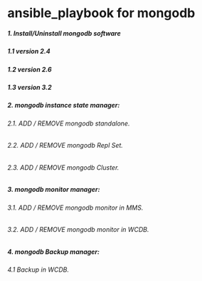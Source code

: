 # ansible_playbook for mongodb

##### 1. Install/Uninstall mongodb software

##### 1.1 version 2.4
##### 1.2 version 2.6
##### 1.3 version 3.2

##### 2. mongodb instance state manager:

###### 2.1. ADD / REMOVE mongodb standalone.
###### 2.2. ADD / REMOVE mongodb Repl Set.
###### 2.3. ADD / REMOVE mongodb Cluster.

##### 3. mongodb monitor manager:

###### 3.1. ADD / REMOVE mongodb monitor in MMS.
###### 3.2. ADD / REMOVE mongodb monitor in WCDB.

##### 4. mongodb Backup manager:
###### 4.1 Backup in WCDB.
